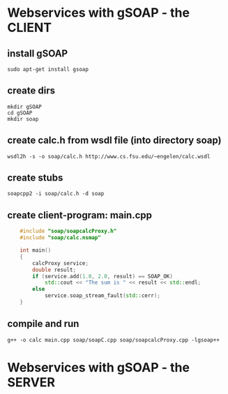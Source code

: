 # Webservices with gSOAP - the CLIENT 

## install gSOAP
	sudo apt-get install gsoap

## create dirs

	mkdir gSOAP
	cd gSOAP
	mkdir soap

## create calc.h from wsdl file (into directory soap)

	wsdl2h -s -o soap/calc.h http://www.cs.fsu.edu/~engelen/calc.wsdl


## create stubs

	soapcpp2 -i soap/calc.h -d soap


## create client-program: main.cpp

```cpp
	#include "soap/soapcalcProxy.h"
	#include "soap/calc.nsmap"

	int main()
	{
		calcProxy service;
		double result;
		if (service.add(1.0, 2.0, result) == SOAP_OK)
		    std::cout << "The sum is " << result << std::endl;
		else
		    service.soap_stream_fault(std::cerr);
	}
```


## compile and run

	g++ -o calc main.cpp soap/soapC.cpp soap/soapcalcProxy.cpp -lgsoap++



# Webservices with gSOAP - the SERVER


